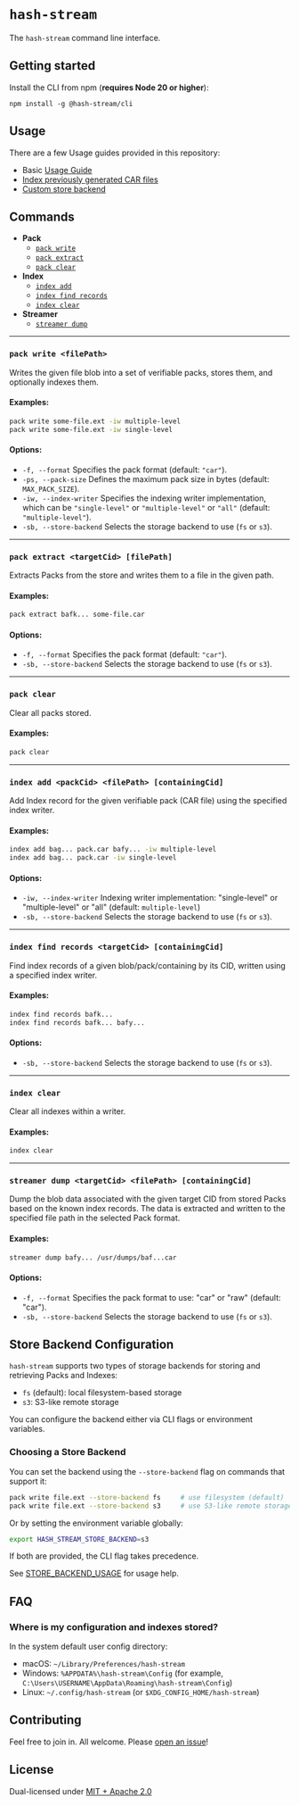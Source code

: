 # `hash-stream`

The `hash-stream` command line interface.

## Getting started

Install the CLI from npm (**requires Node 20 or higher**):

```console
npm install -g @hash-stream/cli
```

## Usage

There are a few Usage guides provided in this repository:

- Basic [Usage Guide](./BASIC_USAGE.md)
- [Index previously generated CAR files](./PREVIOUSLY_GENERATED_CAR_INDEXING_USAGE.md)
- [Custom store backend](./STORE_BACKEND_USAGE.md)

## Commands

- **Pack**
  - [`pack write`](#pack-write-filepath)
  - [`pack extract`](#pack-extract-targetcid-filepath)
  - [`pack clear`](#pack-clear)
- **Index**
  - [`index add`](#index-add-packcid-filepath-containingcid)
  - [`index find records`](#index-find-records-targetcid-containingcid)
  - [`index clear`](#index-clear)
- **Streamer**
  - [`streamer dump`](#streamer-dump-targetcid-filepath-containingcid)

---

### `pack write <filePath>`

Writes the given file blob into a set of verifiable packs, stores them, and optionally indexes them.

#### Examples:

```sh
pack write some-file.ext -iw multiple-level
pack write some-file.ext -iw single-level
```

#### Options:

- `-f, --format` Specifies the pack format (default: `"car"`).
- `-ps, --pack-size` Defines the maximum pack size in bytes (default: `MAX_PACK_SIZE`).
- `-iw, --index-writer` Specifies the indexing writer implementation, which can be `"single-level"` or `"multiple-level"` or `"all"` (default: `"multiple-level"`).
- `-sb, --store-backend` Selects the storage backend to use (`fs` or `s3`).

---

### `pack extract <targetCid> [filePath]`

Extracts Packs from the store and writes them to a file in the given path.

#### Examples:

```sh
pack extract bafk... some-file.car
```

#### Options:

- `-f, --format` Specifies the pack format (default: `"car"`).
- `-sb, --store-backend` Selects the storage backend to use (`fs` or `s3`).

---

### `pack clear`

Clear all packs stored.

#### Examples:

```sh
pack clear
```

---

### `index add <packCid> <filePath> [containingCid]`

Add Index record for the given verifiable pack (CAR file) using the specified index writer.

#### Examples:

```sh
index add bag... pack.car bafy... -iw multiple-level
index add bag... pack.car -iw single-level
```

#### Options:

- `-iw, --index-writer` Indexing writer implementation: "single-level" or "multiple-level" or "all" (default: `multiple-level`)
- `-sb, --store-backend` Selects the storage backend to use (`fs` or `s3`).

---

### `index find records <targetCid> [containingCid]`

Find index records of a given blob/pack/containing by its CID, written using a specified index writer.

#### Examples:

```sh
index find records bafk...
index find records bafk... bafy...
```

#### Options:

- `-sb, --store-backend` Selects the storage backend to use (`fs` or `s3`).

---

### `index clear`

Clear all indexes within a writer.

#### Examples:

```sh
index clear
```

---

### `streamer dump <targetCid> <filePath> [containingCid]`

Dump the blob data associated with the given target CID from stored Packs based on the known index records.
The data is extracted and written to the specified file path in the selected Pack format.

#### Examples:

```sh
streamer dump bafy... /usr/dumps/baf...car
```

#### Options:

- `-f, --format` Specifies the pack format to use: "car" or "raw" (default: "car").
- `-sb, --store-backend` Selects the storage backend to use (`fs` or `s3`).

## Store Backend Configuration

`hash-stream` supports two types of storage backends for storing and retrieving Packs and Indexes:

- `fs` (default): local filesystem-based storage
- `s3`: S3-like remote storage

You can configure the backend either via CLI flags or environment variables.

### Choosing a Store Backend

You can set the backend using the `--store-backend` flag on commands that support it:

```sh
pack write file.ext --store-backend fs     # use filesystem (default)
pack write file.ext --store-backend s3     # use S3-like remote storage
```

Or by setting the environment variable globally:

```sh
export HASH_STREAM_STORE_BACKEND=s3
```

If both are provided, the CLI flag takes precedence.

See [STORE_BACKEND_USAGE](./STORE_BACKEND_USAGE.md) for usage help.

## FAQ

### Where is my configuration and indexes stored?

In the system default user config directory:

- macOS: `~/Library/Preferences/hash-stream`
- Windows: `%APPDATA%\hash-stream\Config` (for example, `C:\Users\USERNAME\AppData\Roaming\hash-stream\Config`)
- Linux: `~/.config/hash-stream` (or `$XDG_CONFIG_HOME/hash-stream`)

## Contributing

Feel free to join in. All welcome. Please [open an issue](https://github.com/vasco-santos/hash-stream/issues)!

## License

Dual-licensed under [MIT + Apache 2.0](https://github.com/vasco-santos/hash-stream/blob/main/license.md)
